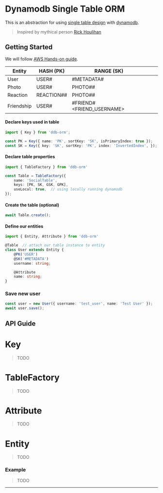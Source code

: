 # Dynamodb Single Table ORM
This is an abstraction for using [single table design] with [dynamodb].
> Inspired by mythical person [Rick Houlihan](https://twitter.com/houlihan_rick)

## Getting Started
We will follow [AWS Hands-on guide](https://aws.amazon.com/getting-started/hands-on/design-a-database-for-a-mobile-app-with-dynamodb/4/).

| Entity     | HASH (PK)                  | RANGE (SK)                   |   |   |
|------------|----------------------------|------------------------------|---|---|
| User       | USER#<USERNAME>            | #METADATA#<USERNAME>         |   |   |
| Photo      | USER#<USERNAME>            | PHOTO#<USERNAME>#<TIMESTAMP> |   |   |
| Reaction   | REACTION#<USERNAME>#<TYPE> | PHOTO#<USERNAME>#<TIMESTAMP> |   |   |
| Friendship | USER#<USERNAME>            | #FRIEND#<FRIEND_USERNAME>    |   |   |


#### Declare keys used in table
```typescript
import { Key } from 'ddb-orm';

const PK = Key({ name: 'PK', sortKey: 'SK', isPrimaryIndex: true });
const SK = Key({ key: 'SK', sortKey: 'PK', index: 'InvertedIndex', });
```

#### Declare table properties
```typescript
import { TableFactory } from 'ddb-orm'

const Table = TableFactory({
    name: 'SocialTable',
    keys: [PK, SK, GSK, GPK],
    useLocal: true,  // using locally running dynamodb
});
```

#### Create the table (optional)
```typescript
await Table.create();
```

#### Define our entities
```typescript
import { Entity, Attribute } from 'ddb-orm'

@Table  // attach our table instance to entity
class User extends Entity {
    @PK('USER')
    @SK('#METADATA')
    username: string;

    @Attribute
    name: string;
}
```

### Save new user
```typescript
const user = new User({ username: 'test_user', name: 'Test User' });
await user.save();
```

## API Guide

# Key
> TODO

# TableFactory
> TODO

# Attribute
> TODO

# Entity
> TODO

### Example
> TODO

---
[dynamodb]: https://aws.amazon.com/dynamodb/
[single table design]: https://docs.aws.amazon.com/amazondynamodb/latest/developerguide/bp-relational-modeling.html
[Rick Houlihan]: https://twitter.com/houlihan_rick

